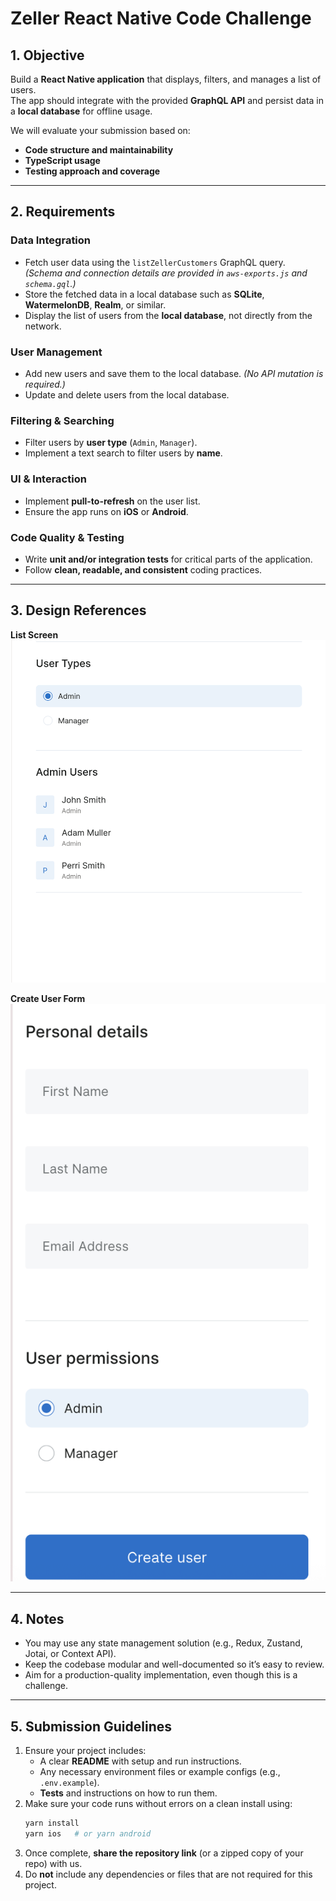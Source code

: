 # Zeller React Native Code Challenge

## 1. Objective  
Build a **React Native application** that displays, filters, and manages a list of users.  
The app should integrate with the provided **GraphQL API** and persist data in a **local database** for offline usage.  

We will evaluate your submission based on:  
- **Code structure and maintainability**  
- **TypeScript usage**  
- **Testing approach and coverage**  

---

## 2. Requirements  

### **Data Integration**
- Fetch user data using the `listZellerCustomers` GraphQL query.  
  *(Schema and connection details are provided in `aws-exports.js` and `schema.gql`.)*  
- Store the fetched data in a local database such as **SQLite**, **WatermelonDB**, **Realm**, or similar.  
- Display the list of users from the **local database**, not directly from the network.  

### **User Management**
- Add new users and save them to the local database. *(No API mutation is required.)*  
- Update and delete users from the local database.  

### **Filtering & Searching**
- Filter users by **user type** (`Admin`, `Manager`).  
- Implement a text search to filter users by **name**.  

### **UI & Interaction**
- Implement **pull-to-refresh** on the user list.  
- Ensure the app runs on **iOS** or **Android**.  

### **Code Quality & Testing**
- Write **unit and/or integration tests** for critical parts of the application.  
- Follow **clean, readable, and consistent** coding practices.  

---

## 3. Design References  

**List Screen**  
![Zeller Customers List](zeller-customers-design.png)  

**Create User Form**  
![Add User Screen](zeller-add-user.png)  

---

## 4. Notes  
- You may use any state management solution (e.g., Redux, Zustand, Jotai, or Context API).  
- Keep the codebase modular and well-documented so it’s easy to review.  
- Aim for a production-quality implementation, even though this is a challenge.  

---

## 5. Submission Guidelines  

1. Ensure your project includes:  
   - A clear **README** with setup and run instructions.  
   - Any necessary environment files or example configs (e.g., `.env.example`).  
   - **Tests** and instructions on how to run them.  
2. Make sure your code runs without errors on a clean install using:  
   ```bash
   yarn install
   yarn ios   # or yarn android
   ```  
3. Once complete, **share the repository link** (or a zipped copy of your repo) with us.  
4. Do **not** include any dependencies or files that are not required for this project.  
